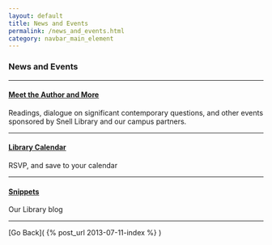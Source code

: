 ```yaml
---
layout: default
title: News and Events
permalink: /news_and_events.html
category: navbar_main_element
---
```



### News and Events 
*** 
#### [Meet the Author and More](http://library.northeastern.edu/news-events)
Readings, dialogue on significant contemporary questions, and other events sponsored by Snell Library and our campus partners.

* * * 

#### [Library Calendar](http://library.northeastern.edu/news-events/calendar) 
RSVP, and save to your calendar 

* * * 

#### [Snippets](http://www.lib.neu.edu/snippets/) 
Our Library blog 

* * * 

[Go Back]( {% post_url 2013-07-11-index %} ) 
